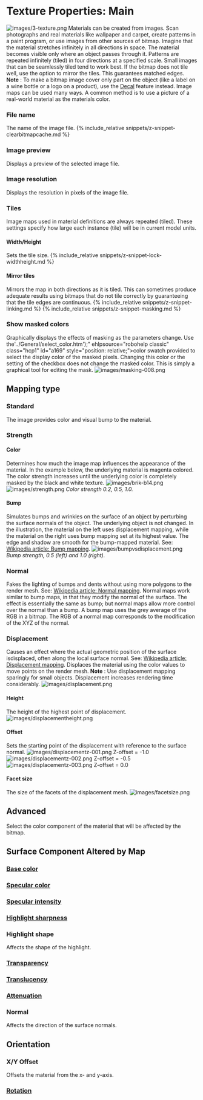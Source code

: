 ---
---


# Texture Properties: Main
![images/3-texture.png](images/3-texture.png)
Materials can be created from images. Scan photographs and real materials like wallpaper and carpet, create patterns in a paint program, or use images from other sources of bitmap.
Imagine that the material stretches infinitely in all directions in space. The material becomes visible only where an object passes through it. Patterns are repeated infinitely (tiled) in four directions at a specified scale.
Small images that can be seamlessly tiled tend to work best. If the bitmap does not tile well, use the option to mirror the tiles. This guarantees matched edges.
 **Note** : To make a bitmap image cover only part on the object (like a label on a wine bottle or a logo on a product), use the [Decal](properties-decal.html) feature instead.
Image maps can be used many ways. A common method is to use a picture of a real-world material as the materials color.

### File name
The name of the image file.
{% include_relative snippets/z-snippet-clearbitmapcache.md %}
### Image preview
Displays a preview of the selected image file.

### Image resolution
Displays the resolution in pixels of the image file.

### Tiles
Image maps used in material definitions are always repeated (tiled). These settings specify how large each instance (tile) will be in current model units.

#### Width/Height
Sets the tile size.
{% include_relative snippets/z-snippet-lock-widthheight.md %}
#### Mirror tiles
Mirrors the map in both directions as it is tiled. This can sometimes produce adequate results using bitmaps that do not tile correctly by guaranteeing that the tile edges are continuous.
{% include_relative snippets/z-snippet-linking.md %}
{% include_relative snippets/z-snippet-masking.md %}
### Show masked colors
Graphically displays the effects of masking as the parameters change. Use the'../General/select_color.htm');" ehlpsource="robohelp classic" class="hcp1" id="a169" style="position: relative;">color swatch
provided to select the display color of the masked pixels. Changing this color or the setting of the checkbox does not change the masked color. This is simply a graphical tool for editing the mask.
![images/masking-008.png](images/masking-008.png)

## Mapping type

### Standard
The image provides color and visual bump to the material.

### Strength

#### Color
Determines how much the image map influences the appearance of the material. In the example below, the underlying material is magenta colored. The color strength increases until the underlying color is completely masked by the black and white texture.
![images/brik-b14.png](images/brik-b14.png)![images/strength.png](images/strength.png) *Color strength 0.2, 0.5, 1.0.* 

#### Bump
Simulates bumps and wrinkles on the surface of an object by perturbing the&#160;surface normals&#160;of the object. The underlying object is not changed.&#160;In the illustration, the material on the left uses displacement mapping, while the material on the right uses bump mapping set at its highest value. The edge and shadow are smooth for the bump-mapped material. See: [Wikipedia article: Bump mapping](http://en.wikipedia.org/wiki/Bump_mapping).
![images/bumpvsdisplacement.png](images/bumpvsdisplacement.png) *Bump strength, 0.5 (left) and 1.0 (right).* 

### Normal
Fakes the lighting of bumps and dents without using more&#160;polygons to the render mesh. See: [Wikipedia article: Normal mapping](http://en.wikipedia.org/wiki/Normal_mapping).
Normal maps work similar to bump maps, in that they modify the normal of the surface. The effect is essentially the same as bump; but normal maps allow more control over the normal than a bump. A bump map uses the grey average of the RGB in a bitmap. The RGB of a normal map corresponds to the modification of the XYZ of the normal.

### Displacement
Causes an effect where the actual geometric position of the surface isdisplaced, often along the&#160;local&#160;surface normal. See: [Wikipedia article: Displacement mapping](http://en.wikipedia.org/wiki/Displacement_mapping).
Displaces the material using the color values to move points on the render mesh.
 **Note** : Use displacement mapping sparingly for small objects. Displacement increases rendering time considerably.
![images/displacement.png](images/displacement.png)

#### Height
The height of the highest point of displacement.
![images/displacementheight.png](images/displacementheight.png)

#### Offset
Sets the starting point of the displacement with reference to the surface normal.
![images/displacementz-001.png](images/displacementz-001.png)
Z-offset = -1.0
![images/displacementz-002.png](images/displacementz-002.png)
Z-offset = -0.5
![images/displacementz-003.png](images/displacementz-003.png)
Z-offset = 0.0

#### Facet size
The size of the facets of the displacement mesh.
![images/facetsize.png](images/facetsize.png)

## Advanced
Select the color component of the material that will be affected by the bitmap.

## Surface Component Altered by Map

###  [Base color](advanced-material-properties-main.html#color) 

###  [Specular color](advanced-material-properties-main.html#highlight-color) 

###  [Specular intensity](advanced-material-properties-main.html#intensity) 

###  [Highlight sharpness](advanced-material-properties-main.html#sharpness) 

### Highlight shape
Affects the shape of the highlight.

###  [Transparency](advanced-material-properties-transparency.html) 

###  [Translucency](advanced-material-properties-transparency.html#translucency) 

###  [Attenuation](advanced-material-properties-transparency.html#attenuation) 

### Normal
Affects the direction of the surface normals.

## Orientation

### X/Y Offset
Offsets the material from the x- and y-axis.

###  [Rotation](advanced-material-properties-textures.html#rotation) 


